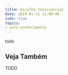 ```yaml
---
title: Escolha Consciencial
date: 2019-01-11 13:00:00
todo: true
topics:
- auto-conhecimento
---
```


todo

## Veja Também
TODO


